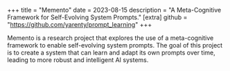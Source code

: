 +++
title = "Memento"
date = 2023-08-15
description = "A Meta-Cognitive Framework for Self-Evolving System Prompts."
[extra]
github = "https://github.com/yarenty/prompt_learning"
+++

Memento is a research project that explores the use of a meta-cognitive framework to enable self-evolving system prompts. The goal of this project is to create a system that can learn and adapt its own prompts over time, leading to more robust and intelligent AI systems.